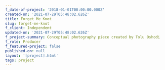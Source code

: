 ```yaml
---
f_date-of-project: '2018-01-01T00:00:00.000Z'
created-on: '2021-07-29T05:48:02.626Z'
title: Forget Me Knot
slug: forget-me-knot
f_client: Independent
updated-on: '2021-07-29T05:48:02.626Z'
f_project-summary: Conceptual photography piece created by Tolu Oshodi
f_role: Producer
f_featured-project: false
published-on: null
layout: '[project].html'
tags: project
---
```



